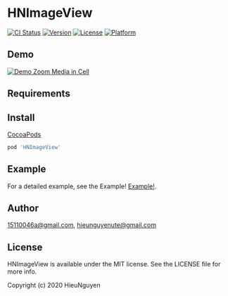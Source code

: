 # HNImageView

[![CI Status](https://img.shields.io/travis/15110046a@gmail.com/HNImageView.svg?style=flat)](https://travis-ci.org/15110046a@gmail.com/HNImageView)
[![Version](https://img.shields.io/cocoapods/v/HNImageView.svg?style=flat)](https://cocoapods.org/pods/HNImageView)
[![License](https://img.shields.io/cocoapods/l/HNImageView.svg?style=flat)](https://cocoapods.org/pods/HNImageView)
[![Platform](https://img.shields.io/cocoapods/p/HNImageView.svg?style=flat)](https://cocoapods.org/pods/HNImageView)

## Demo
[![Demo Zoom Media in Cell](https://media.giphy.com/media/cVo8DY8s5sS8CKjuFJ/giphy.gif)](https://www.youtube.com/watch?v=QH3bCLidm7M)

## Requirements

## Install

[CocoaPods](https://cocoapods.org)

```ruby
pod 'HNImageView'
```
## Example
For a detailed example, see the Example!
[Example!](https://github.com/15110046/HNImageView/tree/master/Example).


## Author

15110046a@gmail.com, hieunguyenute@gmail.com

## License

HNImageView is available under the MIT license. See the LICENSE file for more info.

Copyright (c) 2020 HieuNguyen
